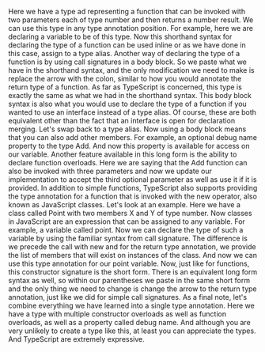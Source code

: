 Here we have a type ad representing a function that can be invoked with two parameters each of type
number and then returns a number result.
We can use this type in any type annotation position.
For example, here we are declaring a variable to be of this type.
Now this shorthand syntax for declaring the type of a function can be used inline or as we have done
in this case, assign to a type alias.
Another way of declaring the type of a function is by using call signatures in a body block.
So we paste what we have in the shorthand syntax, and the only modification we need to make is replace
the arrow with the colon, similar to how you would annotate the return type of a function.
As far as TypeScript is concerned, this type is exactly the same as what we had in the shorthand syntax.
This body block syntax is also what you would use to declare the type of a function if you wanted to
use an interface instead of a type alias.
Of course, these are both equivalent other than the fact that an interface is open for declaration
merging.
Let's swap back to a type alias.
Now using a body block means that you can also add other members.
For example, an optional debug name property to the type Add.
And now this property is available for access on our variable.
Another feature available in this long form is the ability to declare function overloads.
Here we are saying that the Add function can also be invoked with three parameters and now we update
our implementation to accept the third optional parameter as well as use it if it is provided.
In addition to simple functions, TypeScript also supports providing the type annotation for a function
that is invoked with the new operator, also known as JavaScript classes.
Let's look at an example.
Here we have a class called Point with two members X and Y of type number.
Now classes in JavaScript are an expression that can be assigned to any variable.
For example, a variable called point.
Now we can declare the type of such a variable by using the familiar syntax from call signature.
The difference is we precede the call with new and for the return type annotation, we provide the list
of members that will exist on instances of the class.
And now we can use this type annotation for our point variable.
Now, just like for functions, this constructor signature is the short form.
There is an equivalent long form syntax as well, so within our parentheses we paste in the same short
form and the only thing we need to change is change the arrow to the return type annotation, just like
we did for simple call signatures.
As a final note, let's combine everything we have learned into a single type annotation.
Here we have a type with multiple constructor overloads as well as function overloads, as well as a
property called debug name.
And although you are very unlikely to create a type like this, at least you can appreciate the types.
And TypeScript are extremely expressive.
